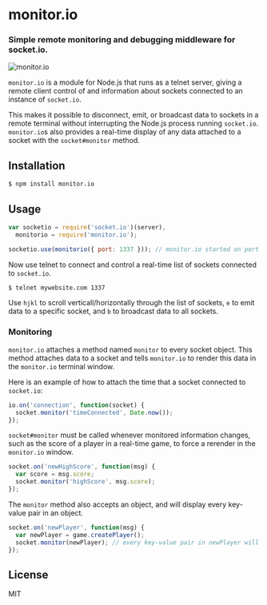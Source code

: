 monitor.io
==========
### Simple remote monitoring and debugging middleware for socket.io.

![monitor.io](https://github.com/drewblaisdell/monitor.io/raw/master/monitor.io.gif "monitor.io")

`monitor.io` is a module for Node.js that runs as a telnet server, giving a remote client control of and information about sockets connected to an instance of `socket.io`.

This makes it possible to disconnect, emit, or broadcast data to sockets in a remote terminal without interrupting the Node.js process running `socket.io`. `monitor.io`s also provides a real-time display of any data attached to a socket with the `socket#monitor` method.

Installation
------------

``` bash
$ npm install monitor.io
```

Usage
-----

``` js
var socketio = require('socket.io')(server),
  monitorio = require('monitor.io');

socketio.use(monitorio({ port: 1337 })); // monitor.io started on port 1337
```

Now use telnet to connect and control a real-time list of sockets connected to `socket.io`.

``` bash
$ telnet mywebsite.com 1337
```

Use `hjkl` to scroll verticall/horizontally through the list of sockets, `e` to emit data to a specific socket, and `b` to broadcast data to all sockets.

### Monitoring

`monitor.io` attaches a method named `monitor` to every socket object. This method attaches data to a socket and tells `monitor.io` to render this data in the `monitor.io` terminal window.

Here is an example of how to attach the time that a socket connected to `socket.io`:

``` js
io.on('connection', function(socket) {
  socket.monitor('timeConnected', Date.now());  
});
```

`socket#monitor` must be called whenever monitored information changes, such as the score of a player in a real-time game, to force a rerender in the `monitor.io` window.

``` js
socket.on('newHighScore', function(msg) {
  var score = msg.score;
  socket.monitor('highScore', msg.score);
});
```

The `monitor` method also accepts an object, and will display every key-value pair in an object.

``` js
socket.on('newPlayer', function(msg) {
  var newPlayer = game.createPlayer();
  socket.monitor(newPlayer); // every key-value pair in newPlayer will be shown in the monitor.io terminal window.
});
```

License
-------
MIT